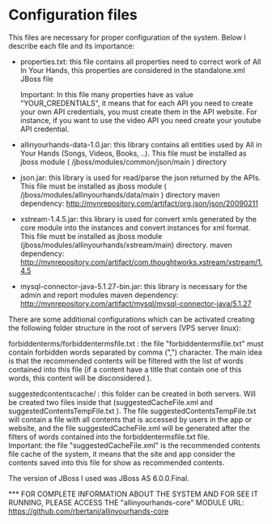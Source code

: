 Configuration files
========

 This files are necessary for proper configuration of the system. Below I describe each file and its importance:
 - properties.txt:  this file contains all properties need to correct work of All In Your Hands, this properties are considered in the standalone.xml JBoss file

    Important: In this file many properties have as value  "YOUR_CREDENTIALS",  it means that for each API you need to create  your own API credentials,  you must create them in the API website. For instance,  if you want to use the video API you need create your youtube API credential.

 - allinyourhands-data-1.0.jar: this library contains all entities used by All in Your Hands (Songs, Videos, Books, ..). This file must be installed as jboss module ( /jboss/modules/common/json/main ) directory

 - json.jar:  this library is used for read/parse the json returned by the APIs. This file must be installed as jboss module ( /jboss/modules/allinyourhands/data/main ) directory
    maven dependency:  http://mvnrepository.com/artifact/org.json/json/20090211

 - xstream-1.4.5.jar: this library is used for convert xmls generated by the core module into the instances and convert instances
   for xml format. This file must be installed as jboss module (jboss/modules/allinyourhands/xstream/main) directory.
   maven dependency:  http://mvnrepository.com/artifact/com.thoughtworks.xstream/xstream/1.4.5

- mysql-connector-java-5.1.27-bin.jar: this library is necessary for the admin and report modules 
  maven dependency:  http://mvnrepository.com/artifact/mysql/mysql-connector-java/5.1.27



 There are some additional configurations which can be activated creating the following folder structure in the root of servers (VPS server linux):
 
  forbiddenterms/forbiddentermsfile.txt  :   the file "forbiddentermsfile.txt" must contain forbidden words separated by comma (",") character.  The main idea is that the recommended contents will be filtered with the list of words contained into this file (if a content have a title that contain one of this words, this content will be disconsidered ).
  
  suggestedcontentscache/ :  this folder can be created in both servers. Will be created two files inside that (suggestedCacheFile.xml and  suggestedContentsTempFile.txt ).  The file suggestedContentsTempFile.txt  will contain a file with all contents that is accessed by users in the app or website,  and the file suggestedCacheFile.xml will be generated after the filters of words contained into the forbiddentermsfile.txt file.  
  Important:  the file "suggestedCacheFile.xml" is the recommended contents file cache of the system, it means that the site and app consider the contents saved into this file for show as recommended contents.
  
  


   

 The version of JBoss I used was JBoss AS 6.0.0.Final.


 
 *** FOR COMPLETE INFORMATION ABOUT THE SYSTEM AND FOR SEE IT RUNNING, PLEASE ACCESS THE "allinyourhands-core" MODULE URL:
https://github.com/rbertani/allinyourhands-core
